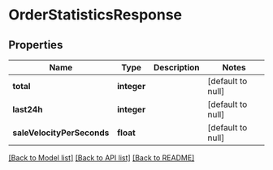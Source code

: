 # OrderStatisticsResponse

## Properties
Name | Type | Description | Notes
------------ | ------------- | ------------- | -------------
**total** | **integer** |  | [default to null]
**last24h** | **integer** |  | [default to null]
**saleVelocityPerSeconds** | **float** |  | [default to null]

[[Back to Model list]](../README.md#documentation-for-models) [[Back to API list]](../README.md#documentation-for-api-endpoints) [[Back to README]](../README.md)


